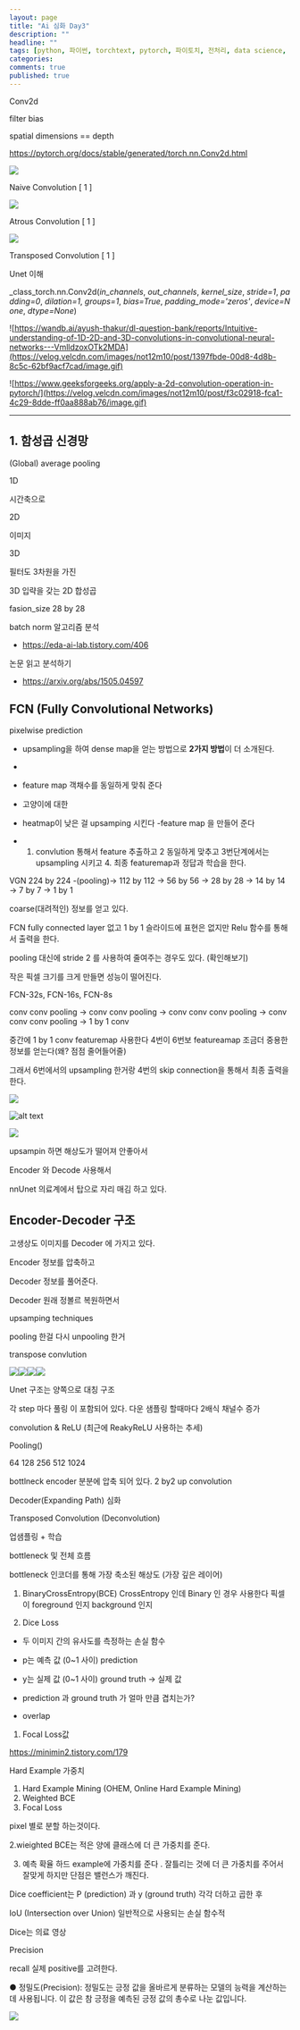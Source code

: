 ```yaml
---
layout: page
title: "Ai 심화 Day3"
description: ""
headline: ""
tags: [python, 파이썬, torchtext, pytorch, 파이토치, 전처리, data science, 데이터 분석, 딥러닝, 딥러닝 자격증, 머신러닝, 빅데이터]
categories: 
comments: true
published: true
---
```


Conv2d 


filter bias 


 spatial dimensions == depth 
  
 




https://pytorch.org/docs/stable/generated/torch.nn.Conv2d.html


![](https://blog.kakaocdn.net/dn/buTDig/btrUNWinaGI/Up3sBWkF1divFGgkP4DF2k/img.gif)

Naive Convolution [ 1 ]



![](https://blog.kakaocdn.net/dn/bpzdOE/btrUSukFrys/m8pk4doUidUAMASsLD5Ez0/img.gif)

Atrous Convolution [ 1 ]



![](https://blog.kakaocdn.net/dn/bjS7OO/btrUNqRBVaK/civUAMDkqkDr2Y1MYM1yb1/img.gif)

Transposed Convolution [ 1 ]


Unet 이해 

_class_torch.nn.Conv2d(_in_channels_, _out_channels_, _kernel_size_, _stride=1_, _padding=0_, _dilation=1_, _groups=1_, _bias=True_, _padding_mode='zeros'_, _device=None_, _dtype=None_)

![https://wandb.ai/ayush-thakur/dl-question-bank/reports/Intuitive-understanding-of-1D-2D-and-3D-convolutions-in-convolutional-neural-networks---VmlldzoxOTk2MDA](https://velog.velcdn.com/images/not12m10/post/1397fbde-00d8-4d8b-8c5c-62bf9acf7cad/image.gif)




![https://www.geeksforgeeks.org/apply-a-2d-convolution-operation-in-pytorch/](https://velog.velcdn.com/images/not12m10/post/f3c02918-fca1-4c29-8dde-ff0aa888ab76/image.gif)




----


## 1. 함성곱 신경망


(Global) average pooling 



1D 

시간축으로


2D

이미지 

3D

필터도 3차원을 가진 


3D 입략을 갖는 2D 합성곱 


fasion_size 28 by 28



batch norm 알고리즘 분석 
- https://eda-ai-lab.tistory.com/406


논문 읽고 분석하기 

- https://arxiv.org/abs/1505.04597



## FCN (Fully Convolutional Networks)

pixelwise prediction


- upsampling을 하여 dense map을 얻는 방법으로 **2가지 방법**이 더 소개된다.
-


- feature map 객채수를 동일하게 맞춰 준다 
- 고양이에 대한
- heatmap이 낮은 걸 upsamping 시킨다 -feature map 을 만들어 준다 
- 1. convlution 통해서 feature 추출하고 2 동일하게 맞추고 3번단계에서는 upsampling 시키고 4. 최종 featuremap과 정답과 학습을 한다. 


VGN 224 by 224 -(pooling)-> 112 by 112 -> 56 by 56 -> 28 by 28 -> 14 by 14 -> 7 by 7 -> 1 by 1 

coarse(대려적인) 정보를 얻고 있다. 

FCN fully connected layer 없고 1 by 1  슬라이드에 표현은 없지만 Relu 함수를 통해서 출력을 한다. 

pooling 대신에 stride 2 를 사용하여 줄여주는 경우도 있다. (확인해보기)

작은 픽셀 크기를 크게 만들면 성능이 떨어진다. 

FCN-32s, FCN-16s, FCN-8s 

conv conv pooling -> conv conv pooling -> conv conv conv pooling -> conv conv conv pooling -> 1 by 1 conv 

중간에 1 by 1 conv featuremap  사용한다 4번이 6번보 featureamap 조금더 중용한 정보를 얻는다(왜? 점점 줄어들어줄)

그래서 6번에서의 upsampling 한거랑 4번의 skip connection을 통해서 최종 출력을 한다. 



![](https://miro.medium.com/max/700/1*5LhYXkhBg6kwbR1zN5Eg8g.png)




![alt text](https://wikidocs.net/images/page/143443/FCN-16S.png)




![](https://wikidocs.net/images/page/143443/FCN-8S.png)



upsampin 하면 해상도가 떨어져 안좋아서 

Encoder 와 Decode 사용해서 

nnUnet 의료계에서 탑으로 자리 매김 하고 있다. 


## Encoder-Decoder 구조

고생상도 이미지를 Decoder 에 가지고 있다. 

Encoder 정보를 압축하고 

Decoder 정보를 풀어준다. 

Decoder 원래 정볼르 복원하면서 

upsamping techniques 

pooling 한걸 다시 unpooling  한거


transpose convlution

![](https://velog.velcdn.com/images%2Fhayaseleu%2Fpost%2F8abde504-c3b1-4a40-a17d-16ad230ccead%2F1_WpOcRWlofm0Z0EDUTKefzg.gif)![](https://velog.velcdn.com/images%2Fhayaseleu%2Fpost%2F36c9c660-27c3-40f3-a08c-335bf67610c1%2F1_34_365CJB5seboQDUrbI5A.gif)![](https://velog.velcdn.com/images%2Fhayaseleu%2Fpost%2F9457f703-acb1-443f-a450-8f1f834396dc%2F1_gXAcHnbTxmPb8KjSryki-g.gif)![](https://velog.velcdn.com/images%2Fhayaseleu%2Fpost%2F8abde504-c3b1-4a40-a17d-16ad230ccead%2F1_WpOcRWlofm0Z0EDUTKefzg.gif)


Unet 구조는 양쪽으로 대칭 구조 

각 step 마다 풀링 이 포함되어 있다. 
다운 샘플링 할때마다 2배식 채널수 증가 


convolution & ReLU (최근에 ReakyReLU 사용하는 추세)

Pooling()

64 128 256 512 1024 


bottlneck encoder 분분에 압축 되어 있다. 
2 by2 up convolution 




Decoder(Expanding Path) 심화

Transposed Convolution (Deconvolution)

업샘플링 + 학습




bottleneck 및 전체 흐름 

bottleneck 
인코더를 통해 가장 축소된 해상도 (가장 깊은 레이어)

1. BinaryCrossEntropy(BCE)
CrossEntropy 인데 Binary 인 경우 사용한다 픽셀이 foreground 인지 background 인지 

2. Dice Loss 
- 두 이미지 간의 유사도를 측정하는 손실 함수 
- p는 예측 값 (0~1 사이) prediction
- y는 실제 값 (0~1 사이) ground truth -> 실제 값
- prediction 과 ground truth 가 얼마 만큼 겹치는가? 

- overlap 

1. Focal Loss값




https://minimin2.tistory.com/179




Hard Example 가중치 

1. Hard Example Mining (OHEM, Online Hard Example Mining)
2. Weighted BCE 
3. Focal Loss

pixel 별로 분할 하는것이다. 


2.wieighted BCE는 적은 양에 클래스에 더 큰 가중치를 준다. 

3. 예측 확율 하드 example에 가중치를 준다 .  잘틀리는 것에 더 큰 가중치를 주어서 잘맞게 하지만 단점은 밸런스가 깨진다. 

Dice coefficient는 P (prediction) 과 y (ground truth) 각각 더하고 곱한 후


IoU (Intersection over Union) 일반적으로 사용되는 손실 함수적

Dice는 의료 영상 

Precision 

recall 실제  positive를 고려한다. 



● 정밀도(Precision): 정밀도는 긍정 값을 올바르게 분류하는 모델의 능력을 계산하는 데 사용됩니다. 이 값은 참 긍정을 예측된 긍정 값의 총수로 나눈 값입니다.

![](https://www.simplilearn.com/ice9/free_resources_article_thumb/5-precision.JPG)


